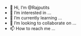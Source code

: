 - 👋 Hi, I’m @Rajputits
- 👀 I’m interested in ...
- 🌱 I’m currently learning ...
- 💞️ I’m looking to collaborate on ...
- 📫 How to reach me ...

<!---
Rajputits/Rajputits is a ✨ special ✨ repository because its `README.md` (this file) appears on your GitHub profile.
You can click the Preview link to take a look at your changes.
--->
